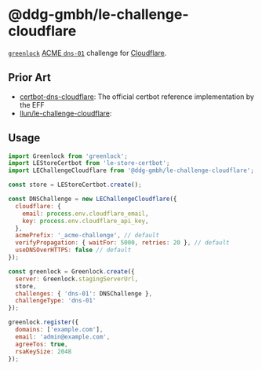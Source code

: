 # @ddg-gmbh/le-challenge-cloudflare

[`greenlock`](https://www.npmjs.com/package/greenlock) [ACME `dns-01`](https://tools.ietf.org/html/draft-ietf-acme-acme#section-8.5) challenge for [Cloudflare](https://www.cloudflare.com/).

## Prior Art

- [certbot-dns-cloudflare](https://github.com/certbot/certbot/tree/master/certbot-dns-cloudflare): The official certbot reference implementation by the EFF
- [llun/le-challenge-cloudflare](https://github.com/llun/le-challenge-cloudflare):

## Usage

```js
import Greenlock from 'greenlock';
import LEStoreCertbot from 'le-store-certbot';
import LEChallengeCloudflare from '@ddg-gmbh/le-challenge-cloudflare';

const store = LEStoreCertbot.create();

const DNSChallenge = new LEChallengeCloudflare({
  cloudflare: {
    email: process.env.cloudflare_email,
    key: process.env.cloudflare_api_key,
  },
  acmePrefix: '_acme-challenge', // default
  verifyPropagation: { waitFor: 5000, retries: 20 }, // default
  useDNSOverHTTPS: false // default
});

const greenlock = Greenlock.create({
  server: Greenlock.stagingServerUrl,
  store,
  challenges: { 'dns-01': DNSChallenge },
  challengeType: 'dns-01'
});

greenlock.register({
  domains: ['example.com'],
  email: 'admin@example.com',
  agreeTos: true,
  rsaKeySize: 2048
});
```
